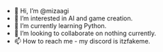 - 👋 Hi, I’m @mizaagi
- 👀 I’m interested in AI and game creation.
- 🌱 I’m currently learning Python.
- 💞️ I’m looking to collaborate on nothing currently.
- 📫 How to reach me - my discord is itzfakeme.

<!---
mizaagi/mizaagi is a ✨ special ✨ repository because its `README.md` (this file) appears on your GitHub profile.
You can click the Preview link to take a look at your changes.
--->
